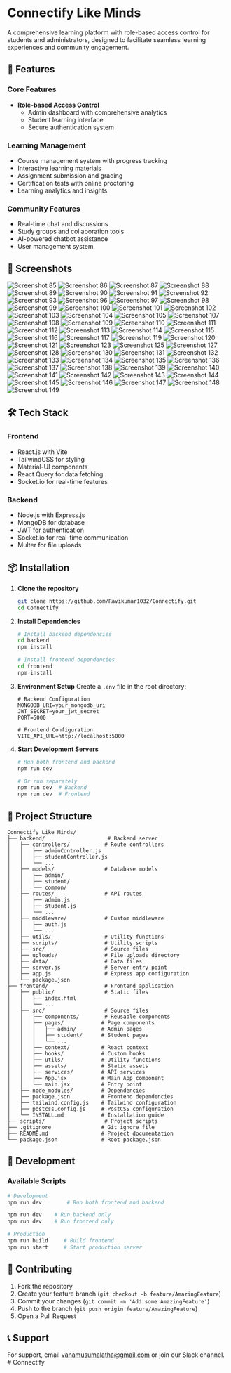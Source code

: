 # Connectify Like Minds

A comprehensive learning platform with role-based access control for students and administrators, designed to facilitate seamless learning experiences and community engagement.

## 🚀 Features

### Core Features
- **Role-based Access Control**
  - Admin dashboard with comprehensive analytics
  - Student learning interface
  - Secure authentication system

### Learning Management
- Course management system with progress tracking
- Interactive learning materials
- Assignment submission and grading
- Certification tests with online proctoring
- Learning analytics and insights

### Community Features
- Real-time chat and discussions
- Study groups and collaboration tools
- AI-powered chatbot assistance
- User management system

## 📸 Screenshots

![Screenshot 85](./Screenshot/Screenshot%20(85).png)
![Screenshot 86](./Screenshot/Screenshot%20(86).png)
![Screenshot 87](./Screenshot/Screenshot%20(87).png)
![Screenshot 88](./Screenshot/Screenshot%20(88).png)
![Screenshot 89](./Screenshot/Screenshot%20(89).png)
![Screenshot 90](./Screenshot/Screenshot%20(90).png)
![Screenshot 91](./Screenshot/Screenshot%20(91).png)
![Screenshot 92](./Screenshot/Screenshot%20(92).png)
![Screenshot 93](./Screenshot/Screenshot%20(93).png)
![Screenshot 96](./Screenshot/Screenshot%20(96).png)
![Screenshot 97](./Screenshot/Screenshot%20(97).png)
![Screenshot 98](./Screenshot/Screenshot%20(98).png)
![Screenshot 99](./Screenshot/Screenshot%20(99).png)
![Screenshot 100](./Screenshot/Screenshot%20(100).png)
![Screenshot 101](./Screenshot/Screenshot%20(101).png)
![Screenshot 102](./Screenshot/Screenshot%20(102).png)
![Screenshot 103](./Screenshot/Screenshot%20(103).png)
![Screenshot 104](./Screenshot/Screenshot%20(104).png)
![Screenshot 105](./Screenshot/Screenshot%20(105).png)
![Screenshot 107](./Screenshot/Screenshot%20(107).png)
![Screenshot 108](./Screenshot/Screenshot%20(108).png)
![Screenshot 109](./Screenshot/Screenshot%20(109).png)
![Screenshot 110](./Screenshot/Screenshot%20(110).png)
![Screenshot 111](./Screenshot/Screenshot%20(111).png)
![Screenshot 112](./Screenshot/Screenshot%20(112).png)
![Screenshot 113](./Screenshot/Screenshot%20(113).png)
![Screenshot 114](./Screenshot/Screenshot%20(114).png)
![Screenshot 115](./Screenshot/Screenshot%20(115).png)
![Screenshot 116](./Screenshot/Screenshot%20(116).png)
![Screenshot 117](./Screenshot/Screenshot%20(117).png)
![Screenshot 119](./Screenshot/Screenshot%20(119).png)
![Screenshot 120](./Screenshot/Screenshot%20(120).png)
![Screenshot 121](./Screenshot/Screenshot%20(121).png)
![Screenshot 123](./Screenshot/Screenshot%20(123).png)
![Screenshot 125](./Screenshot/Screenshot%20(125).png)
![Screenshot 127](./Screenshot/Screenshot%20(127).png)
![Screenshot 128](./Screenshot/Screenshot%20(128).png)
![Screenshot 130](./Screenshot/Screenshot%20(130).png)
![Screenshot 131](./Screenshot/Screenshot%20(131).png)
![Screenshot 132](./Screenshot/Screenshot%20(132).png)
![Screenshot 133](./Screenshot/Screenshot%20(133).png)
![Screenshot 134](./Screenshot/Screenshot%20(134).png)
![Screenshot 135](./Screenshot/Screenshot%20(135).png)
![Screenshot 136](./Screenshot/Screenshot%20(136).png)
![Screenshot 137](./Screenshot/Screenshot%20(137).png)
![Screenshot 138](./Screenshot/Screenshot%20(138).png)
![Screenshot 139](./Screenshot/Screenshot%20(139).png)
![Screenshot 140](./Screenshot/Screenshot%20(140).png)
![Screenshot 141](./Screenshot/Screenshot%20(141).png)
![Screenshot 142](./Screenshot/Screenshot%20(142).png)
![Screenshot 143](./Screenshot/Screenshot%20(143).png)
![Screenshot 144](./Screenshot/Screenshot%20(144).png)
![Screenshot 145](./Screenshot/Screenshot%20(145).png)
![Screenshot 146](./Screenshot/Screenshot%20(146).png)
![Screenshot 147](./Screenshot/Screenshot%20(147).png)
![Screenshot 148](./Screenshot/Screenshot%20(148).png)
![Screenshot 149](./Screenshot/Screenshot%20(149).png)

## 🛠️ Tech Stack

### Frontend
- React.js with Vite
- TailwindCSS for styling
- Material-UI components
- React Query for data fetching
- Socket.io for real-time features

### Backend
- Node.js with Express.js
- MongoDB for database
- JWT for authentication
- Socket.io for real-time communication
- Multer for file uploads

## 📦 Installation

1. **Clone the repository**
   ```bash
   git clone https://github.com/Ravikumar1032/Connectify.git
   cd Connectify
   ```

2. **Install Dependencies**
   ```bash
   # Install backend dependencies
   cd backend
   npm install

   # Install frontend dependencies
   cd frontend
   npm install
   ```

3. **Environment Setup**
   Create a `.env` file in the root directory:
   ```env
   # Backend Configuration
   MONGODB_URI=your_mongodb_uri
   JWT_SECRET=your_jwt_secret
   PORT=5000
   
   # Frontend Configuration
   VITE_API_URL=http://localhost:5000
   ```

4. **Start Development Servers**
   ```bash
   # Run both frontend and backend
   npm run dev

   # Or run separately
   npm run dev  # Backend
   npm run dev  # Frontend
   ```

## 📁 Project Structure

```
Connectify Like Minds/
├── backend/                    # Backend server
│   ├── controllers/           # Route controllers
│   │   ├── adminController.js
│   │   ├── studentController.js
│   │   └── ...
│   ├── models/                # Database models
│   │   ├── admin/
│   │   ├── student/
│   │   └── common/
│   ├── routes/                # API routes
│   │   ├── admin.js
│   │   ├── student.js
│   │   └── ...
│   ├── middleware/            # Custom middleware
│   │   ├── auth.js
│   │   └── ...
│   ├── utils/                 # Utility functions
│   ├── scripts/               # Utility scripts
│   ├── src/                   # Source files
│   ├── uploads/               # File uploads directory
│   ├── data/                  # Data files
│   ├── server.js              # Server entry point
│   ├── app.js                 # Express app configuration
│   └── package.json
├── frontend/                  # Frontend application
│   ├── public/                # Static files
│   │   ├── index.html
│   │   └── ...
│   ├── src/                   # Source files
│   │   ├── components/        # Reusable components
│   │   ├── pages/            # Page components
│   │   │   ├── admin/        # Admin pages
│   │   │   ├── student/      # Student pages
│   │   │   └── ...
│   │   ├── context/          # React context
│   │   ├── hooks/            # Custom hooks
│   │   ├── utils/            # Utility functions
│   │   ├── assets/           # Static assets
│   │   ├── services/         # API services
│   │   ├── App.jsx           # Main App component
│   │   └── main.jsx          # Entry point
│   ├── node_modules/         # Dependencies
│   ├── package.json          # Frontend dependencies
│   ├── tailwind.config.js    # Tailwind configuration
│   ├── postcss.config.js     # PostCSS configuration
│   └── INSTALL.md            # Installation guide
├── scripts/                   # Project scripts
├── .gitignore                # Git ignore file
├── README.md                 # Project documentation
└── package.json              # Root package.json
```

## 🔧 Development

### Available Scripts
```bash
# Development
npm run dev        # Run both frontend and backend

npm run dev    # Run backend only
npm run dev    # Run frontend only

# Production
npm run build     # Build frontend
npm run start     # Start production server

```

## 🤝 Contributing

1. Fork the repository
2. Create your feature branch (`git checkout -b feature/AmazingFeature`)
3. Commit your changes (`git commit -m 'Add some AmazingFeature'`)
4. Push to the branch (`git push origin feature/AmazingFeature`)
5. Open a Pull Request

## 📞 Support

For support, email vanamusumalatha@gmail.com or join our Slack channel. # Connectify
